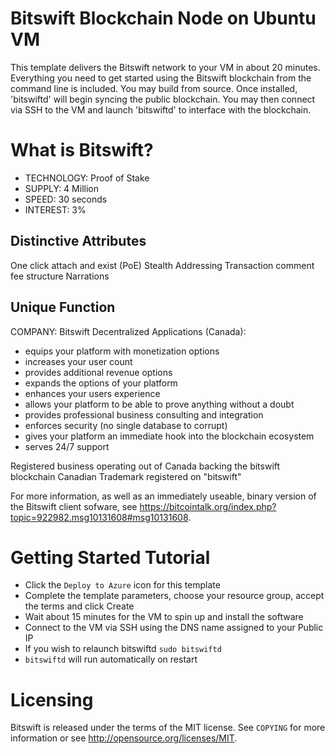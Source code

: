 # Bitswift Blockchain Node on Ubuntu VM

This template delivers the Bitswift network to your VM in about 20 minutes.  Everything you need to get started using the Bitswift blockchain from the command line is included. 
You may build from source.  Once installed, 'bitswiftd' will begin syncing the public blockchain. 
You may then connect via SSH to the VM and launch 'bitswiftd' to interface with the blockchain.

# What is Bitswift?

+ TECHNOLOGY: Proof of Stake
+ SUPPLY: 4 Million 
+ SPEED: 30 seconds
+ INTEREST: 3%

## Distinctive Attributes

One click attach and exist (PoE)
Stealth Addressing
Transaction comment fee structure
Narrations 


## Unique Function

COMPANY:
Bitswift Decentralized Applications (Canada):

* equips your platform with monetization options
* increases your user count
* provides additional revenue options
* expands the options of your platform 
* enhances your users experience 
* allows your platform to be able to prove anything without a doubt 
* provides professional business consulting and integration
* enforces security (no single database to corrupt)
* gives your platform an immediate hook into the blockchain ecosystem
* serves 24/7 support  


Registered business operating out of Canada backing the bitswift blockchain
Canadian Trademark registered on "bitswift" 

For more information, as well as an immediately useable, binary version of
the Bitswift client sofware, see https://bitcointalk.org/index.php?topic=922982.msg10131608#msg10131608.


# Getting Started Tutorial

* Click the `Deploy to Azure` icon for this template
* Complete the template parameters, choose your resource group, accept the terms and click Create
* Wait about 15 minutes for the VM to spin up and install the software
* Connect to the VM via SSH using the DNS name assigned to your Public IP
* If you wish to relaunch bitswiftd `sudo bitswiftd`
* `bitswiftd` will run automatically on restart

# Licensing

Bitswift is released under the terms of the MIT license. See `COPYING` for more information or see http://opensource.org/licenses/MIT.
